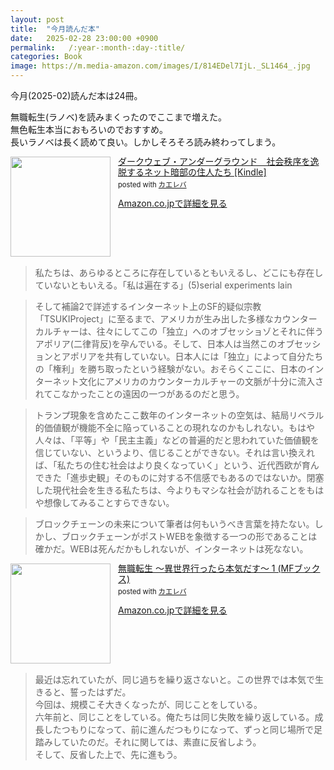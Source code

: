 ```yaml
---
layout: post
title:  "今月読んだ本"
date:   2025-02-28 23:00:00 +0900
permalink:   /:year-:month-:day-:title/
categories: Book
image: https://m.media-amazon.com/images/I/814EDel7IjL._SL1464_.jpg
---
```

今月(2025-02)読んだ本は24冊。


無職転生(ラノベ)を読みまくったのでここまで増えた。  
無色転生本当におもろいのでおすすめ。  
長いラノベは長く読めて良い。しかしそろそろ読み終わってしまう。



<div class="krb-amzlt-box" style="margin-bottom:0px;"><div class="krb-amzlt-image" style="float:left;margin:0px 12px 1px 0px;"><a href="https://amzn.to/4ilc4Y8"><img width="160px" src="https://images-na.ssl-images-amazon.com/images/P/B07NDWVBHR.09.LZZZZZZZ"></a></div><div class="krb-amzlt-info" style="line-height:120%; margin-bottom: 10px"><div class="krb-amzlt-name" style="margin-bottom:10px;line-height:120%"><a href="https://amzn.to/4ilc4Y8" name="amazletlink" target="_blank" rel="nofollow" rel="nofollow">ダークウェブ・アンダーグラウンド　社会秩序を逸脱するネット暗部の住人たち [Kindle]</a><div class="krb-amzlt-powered-date" style="font-size:80%;margin-top:5px;line-height:120%">posted with <a href="https://kaereba.com/wind/" title="amazlet" target="_blank" rel="nofollow" rel="nofollow">カエレバ</a></div></div><div class="krb-amzlt-detail"></div><div class="krb-amzlt-sub-info" style="float: left;"><div class="krb-amzlt-link" style="margin-top: 5px"><a href="https://amzn.to/4ilc4Y8" name="amazletlink" target="_blank" rel="nofollow" rel="nofollow">Amazon.co.jpで詳細を見る</a></div></div></div><div class="krb-amzlt-footer" style="clear: left"></div></div>


> 私たちは、あらゆるところに存在しているともいえるし、どこにも存在していないともいえる。「私は遍在する」(5)serial experiments lain


> そして補論2で詳述するインターネット上のSF的疑似宗教「TSUKIProject」に至るまで、アメリカが生み出した多様なカウンターカルチャーは、往々にしてこの「独立」へのオブセッショゾとそれに伴うアポリア(二律背反)を孕んでいる。そして、日本人は当然このオブセッションとアポリアを共有していない。日本人には「独立」によって自分たちの「権利」を勝ち取ったという経験がない。おそらくここに、日本のインターネット文化にアメリカのカウンターカルチャーの文脈が十分に流入されてこなかったことの遠因の一つがあるのだと思う。


> トランプ現象を含めたここ数年のインターネットの空気は、結局リベラル的価値観が機能不全に陥っていることの現れなのかもしれない。もはや人々は、「平等」や「民主主義」などの普遍的だと思われていた価値観を信じていない、というより、信じることができない。それは言い換えれば、「私たちの住む社会はより良くなっていく」という、近代西欧が育んできた「進歩史観」そのものに対する不信感でもあるのではないか。閉塞した現代社会を生きる私たちは、今よりもマシな社会が訪れることをもはや想像してみることすらできない。

>ブロックチェーンの未来について筆者は何もいうべき言葉を持たない。しかし、ブロックチェーンがポストWEBを象徴する一つの形であることは確かだ。WEBは死んだかもしれないが、インターネットは死なない。


<div class="krb-amzlt-box" style="margin-bottom:0px;"><div class="krb-amzlt-image" style="float:left;margin:0px 12px 1px 0px;"><a href="https://amzn.to/43gkeN6"><img width="160px" src="https://images-na.ssl-images-amazon.com/images/P/B00I5BNXTQ.09.LZZZZZZZ"></a></div><div class="krb-amzlt-info" style="line-height:120%; margin-bottom: 10px"><div class="krb-amzlt-name" style="margin-bottom:10px;line-height:120%"><a href="https://amzn.to/43gkeN6" name="amazletlink" target="_blank" rel="nofollow" rel="nofollow">無職転生 ～異世界行ったら本気だす～ 1 (MFブックス)</a><div class="krb-amzlt-powered-date" style="font-size:80%;margin-top:5px;line-height:120%">posted with <a href="https://kaereba.com/wind/" title="amazlet" target="_blank" rel="nofollow" rel="nofollow">カエレバ</a></div></div><div class="krb-amzlt-detail"></div><div class="krb-amzlt-sub-info" style="float: left;"><div class="krb-amzlt-link" style="margin-top: 5px"><a href="https://amzn.to/43gkeN6" name="amazletlink" target="_blank" rel="nofollow" rel="nofollow">Amazon.co.jpで詳細を見る</a></div></div></div><div class="krb-amzlt-footer" style="clear: left"></div></div>


> 最近は忘れていたが、同じ過ちを繰り返さないと。この世界では本気で生きると、誓ったはずだ。  
今回は、規模こそ大きくなったが、同じことをしている。  
六年前と、同じことをしている。俺たちは同じ失敗を繰り返している。成長したつもりになって、前に進んだつもりになって、ずっと同じ場所で足踏みしていたのだ。それに関しては、素直に反省しよう。  
そして、反省した上で、先に進もう。  